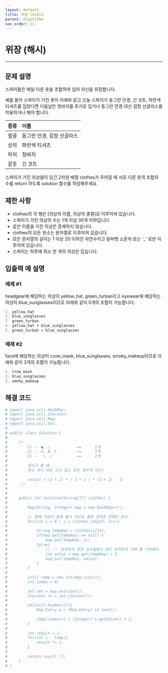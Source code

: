 ```yaml
---
layout: default
title: 위장 level2
parent: Algorithm
nav_order: 21
---
```


# 위장 (해시)

---

## 문제 설명

스파이들은 매일 다른 옷을 조합하여 입어 자신을 위장합니다.    

예를 들어 스파이가 가진 옷이 아래와 같고 오늘 스파이가 동그란 안경, 긴 코트, 파란색 티셔츠를 입었다면 다음날은 청바지를 추가로 입거나 동그란 안경 대신 검정 선글라스를 착용하거나 해야 합니다.   

| 종류 | 이름                   |
|:----|:----------------------|
| 얼굴 | 동그란 안경, 검정 선글라스   |
| 상의 | 파란색 티셔츠             |
| 하의 | 청바지                  |
| 겉옷 | 긴 코트                 |

스파이가 가진 의상들이 담긴 2차원 배열 clothes가 주어질 때 서로 다른 옷의 조합의 수를 return 하도록 solution 함수를 작성해주세요.  

## 제한 사항

* clothes의 각 행은 [의상의 이름, 의상의 종류]로 이루어져 있습니다.
* 스파이가 가진 의상의 수는 1개 이상 30개 이하입니다.
* 같은 이름을 가진 의상은 존재하지 않습니다.
* clothes의 모든 원소는 문자열로 이루어져 있습니다.
* 모든 문자열의 길이는 1 이상 20 이하인 자연수이고 알파벳 소문자 또는 '_' 로만 이루어져 있습니다.
* 스파이는 하루에 최소 한 개의 의상은 입습니다.

## 입출력 예 설명

### 예제 #1

headgear에 해당하는 의상이 yellow_hat, green_turban이고 eyewear에 해당하는 의상이 blue_sunglasses이므로 아래와 같이 5개의 조합이 가능합니다.   

```markdown
1. yellow_hat  
2. blue_sunglasses  
3. green_turban  
4. yellow_hat + blue_sunglasses  
5. green_turban + blue_sunglasses  
```

### 예제 #2

face에 해당하는 의상이 crow_mask, blue_sunglasses, smoky_makeup이므로 아래와 같이 3개의 조합이 가능합니다.  

```markdown
1. crow_mask
2. blue_sunglasses
3. smoky_makeup
```

## 해결 코드
```yaml
# import java.util.HashMap;
# import java.util.Iterator;
# import java.util.Map;
# import java.util.Set;
# 
# public class Solution {
# 
#     /*
#         1) -- ●, ○            ==      2개
#         2) -- A, B, C         ==      3개
#         3) -- ㄱ, ㄴ           ==      2개
# 
#         있다고 할 떄
#         최소 하나 라도 쓰고 있는 모든 경우의 수는?
# 
#         result = (2 + 1) * ( 3 + 1 ) * (2 + 1) - 1;
#      */
# 
# 
#     public int solution(String[][] clothes) {
# 
#         Map<String, Integer> map = new HashMap<>();
# 
#         // 맵에 키값이 중복 불가 이므로 중복 생각은 안해도 된다.
#         for(int i = 0 ; i < clothes.length; i++){
# 
#             String tempKey = clothes[i][1];
#             if(map.get(tempKey) == null) {
#                 map.put(tempKey, 1);
#             }else{
#                 // ✨✨ 완주하지 못한 선수들에서 썼던 로직인데 이제 좀 기억해라
#                 int value = map.get(tempKey) + 1;
#                 map.put(tempKey, value);
#             }
#         }
# 
#         int[] temp = new int[map.size()];
#         int index = 0;
# 
#         Set set = map.entrySet();
#         Iterator it = set.iterator();
# 
#         while(it.hasNext()){
#             Map.Entry e = (Map.Entry) it.next();
# 
#             temp[index++] = (Integer) e.getValue() + 1;
#         }
# 
#         int result = 1;
#         for(int i : temp){
#             result *= i;
#         }
# 
#         return result -1;
#     }
# }
```
